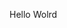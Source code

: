 Hello Wolrd

















































































































































































































































































































































































































































































































































































































































































